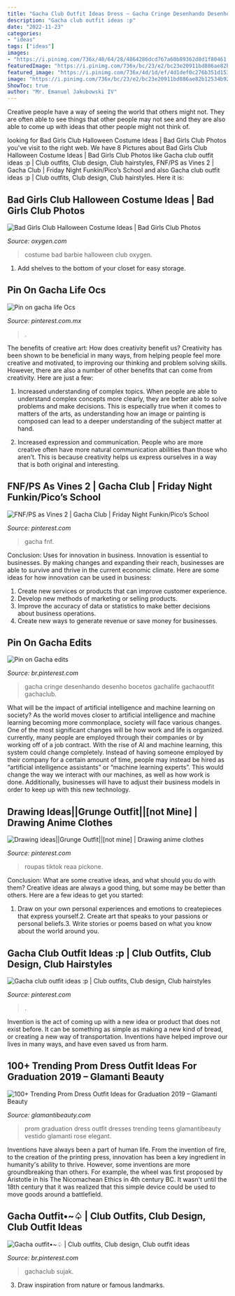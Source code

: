 ```yaml
---
title: "Gacha Club Outfit Ideas Dress ~ Gacha Cringe Desenhando Desenho Bocetos Gachalife Gachaoutfit Gachaclub"
description: "Gacha club outfit ideas :p"
date: "2022-11-23"
categories:
- "ideas"
tags: ["ideas"]
images:
- "https://i.pinimg.com/736x/48/64/28/4864286dcd767a60b89362d8d1f80461.jpg"
featuredImage: "https://i.pinimg.com/736x/bc/23/e2/bc23e20911bd886ae82b12534b9294e9.jpg"
featured_image: "https://i.pinimg.com/736x/4d/1d/ef/4d1def0c276b351d153de920c42ce86f.jpg"
image: "https://i.pinimg.com/736x/bc/23/e2/bc23e20911bd886ae82b12534b9294e9.jpg"
ShowToc: true
author: "Mr. Emanuel Jakubowski IV"
---
```



Creative people have a way of seeing the world that others might not. They are often able to see things that other people may not see and they are also able to come up with ideas that other people might not think of.

	

		
looking for Bad Girls Club Halloween Costume Ideas | Bad Girls Club Photos you've visit to the right web. We have 8 Pictures about Bad Girls Club Halloween Costume Ideas | Bad Girls Club Photos like Gacha club outfit ideas :p | Club outfits, Club design, Club hairstyles, FNF/PS as Vines 2 | Gacha Club | Friday Night Funkin/Pico’s School and also Gacha club outfit ideas :p | Club outfits, Club design, Club hairstyles. Here it is:
		
    
## Bad Girls Club Halloween Costume Ideas | Bad Girls Club Photos

<img loading=lazy src="https://www.oxygen.com/sites/oxygen/files/styles/media-gallery-computer/public/legacy/Andrea-Barbie.jpg?itok=22WDOLFh" onerror="this.onerror=null;this.src='https://tse3.mm.bing.net/th?id=OIP.3Wr27B0MUgJgTA1el6zwKgHaLH&amp;pid=15.1';" alt="Bad Girls Club Halloween Costume Ideas | Bad Girls Club Photos">

_Source: oxygen.com_

>costume bad barbie halloween club oxygen. 

	

1. Add shelves to the bottom of your closet for easy storage.

    
## Pin On Gacha Life Ocs

<img loading=lazy src="https://i.pinimg.com/736x/bc/23/e2/bc23e20911bd886ae82b12534b9294e9.jpg" onerror="this.onerror=null;this.src='https://tse2.mm.bing.net/th?id=OIP.OKBwj5wF6PjYd-umF9eRmQHaKd&amp;pid=15.1';" alt="Pin on gacha life Ocs">

_Source: pinterest.com.mx_

>. 

	

The benefits of creative art: How does creativity benefit us?
Creativity has been shown to be beneficial in many ways, from helping people feel more creative and motivated, to improving our thinking and problem solving skills. However, there are also a number of other benefits that can come from creativity. Here are just a few: 
1. Increased understanding of complex topics. When people are able to understand complex concepts more clearly, they are better able to solve problems and make decisions. This is especially true when it comes to matters of the arts, as understanding how an image or painting is composed can lead to a deeper understanding of the subject matter at hand. 

2. Increased expression and communication. People who are more creative often have more natural communication abilities than those who aren’t. This is because creativity helps us express ourselves in a way that is both original and interesting.

    
## FNF/PS As Vines 2 | Gacha Club | Friday Night Funkin/Pico’s School

<img loading=lazy src="https://i.pinimg.com/736x/4d/1d/ef/4d1def0c276b351d153de920c42ce86f.jpg" onerror="this.onerror=null;this.src='https://tse3.mm.bing.net/th?id=OIP.WlIjGl_ims-p9i2XWBQd4QHaFj&amp;pid=15.1';" alt="FNF/PS as Vines 2 | Gacha Club | Friday Night Funkin/Pico’s School">

_Source: pinterest.com_

>gacha fnf. 

	

Conclusion: Uses for innovation in business.
Innovation is essential to businesses. By making changes and expanding their reach, businesses are able to survive and thrive in the current economic climate. Here are some ideas for how innovation can be used in business:
1. Create new services or products that can improve customer experience.
2. Develop new methods of marketing or selling products.
3. Improve the accuracy of data or statistics to make better decisions about business operations.
4. Create new ways to generate revenue or save money for businesses.

    
## Pin On Gacha Edits

<img loading=lazy src="https://i.pinimg.com/736x/77/1f/c3/771fc34187b18e0be9c22eacf0c79c14.jpg" onerror="this.onerror=null;this.src='https://tse4.mm.bing.net/th?id=OIP._sMuaoo2iIK2fD2HUFhfKgHaMC&amp;pid=15.1';" alt="Pin on Gacha edits">

_Source: br.pinterest.com_

>gacha cringe desenhando desenho bocetos gachalife gachaoutfit gachaclub. 

	

What will be the impact of artificial intelligence and machine learning on society?
As the world moves closer to artificial intelligence and machine learning becoming more commonplace, society will face various changes. One of the most significant changes will be how work and life is organized. currently, many people are employed through their companies or by working off of a job contract. With the rise of AI and machine learning, this system could change completely. Instead of having someone employed by their company for a certain amount of time, people may instead be hired as “artificial intelligence assistants” or “machine learning experts”. This would change the way we interact with our machines, as well as how work is done. Additionally, businesses will have to adjust their business models in order to keep up with this new technology.

    
## Drawing Ideas||Grunge Outfit||[not Mine] | Drawing Anime Clothes

<img loading=lazy src="https://i.pinimg.com/736x/48/64/28/4864286dcd767a60b89362d8d1f80461.jpg" onerror="this.onerror=null;this.src='https://tse1.mm.bing.net/th?id=OIP.rXA9p_3hQdcXoaXSefA4FgHaNE&amp;pid=15.1';" alt="Drawing ideas||Grunge Outfit||[not mine] | Drawing anime clothes">

_Source: pinterest.com_

>roupas tiktok reaa pickone. 

	

Conclusion: What are some creative ideas, and what should you do with them?
Creative ideas are always a good thing, but some may be better than others. Here are a few ideas to get you started: 
1. Draw on your own personal experiences and emotions to createpieces that express yourself.2. Create art that speaks to your passions or personal beliefs.3. Write stories or poems based on what you know about the world around you.
    
## Gacha Club Outfit Ideas :p | Club Outfits, Club Design, Club Hairstyles

<img loading=lazy src="https://i.pinimg.com/736x/cc/03/13/cc0313af50e9f6f0a2d3c77712c0a7b7.jpg" onerror="this.onerror=null;this.src='https://tse4.mm.bing.net/th?id=OIP.Bxh7sszexAF71u9DKpTbfAHaHU&amp;pid=15.1';" alt="Gacha club outfit ideas :p | Club outfits, Club design, Club hairstyles">

_Source: pinterest.com_

>. 

	

Invention is the act of coming up with a new idea or product that does not exist before. It can be something as simple as making a new kind of bread, or creating a new way of transportation. Inventions have helped improve our lives in many ways, and have even saved us from harm.

    
## 100+ Trending Prom Dress Outfit Ideas For Graduation 2019 – Glamanti Beauty

<img loading=lazy src="https://cdn.shopify.com/s/files/1/2638/7858/files/015_1024x1024.jpg?v=1560273768" onerror="this.onerror=null;this.src='https://tse1.mm.bing.net/th?id=OIP.ixau9LOrZIVhU4ytGbSQHwHaO0&amp;pid=15.1';" alt="100+ Trending Prom Dress Outfit Ideas for Graduation 2019 – Glamanti Beauty">

_Source: glamantibeauty.com_

>prom graduation dress outfit dresses trending teens glamantibeauty vestido glamanti rose elegant. 

	

Inventions have always been a part of human life. From the invention of fire, to the creation of the printing press, innovation has been a key ingredient in humanity's ability to thrive. However, some inventions are more groundbreaking than others. For example, the wheel was first proposed by Aristotle in his The Nicomachean Ethics in 4th century BC. It wasn't until the 18th century that it was realized that this simple device could be used to move goods around a battlefield.

    
## Gacha Outfit•~♤ | Club Outfits, Club Design, Club Outfit Ideas

<img loading=lazy src="https://i.pinimg.com/736x/d6/4e/de/d64ede2b2ac37afcfac69fe13136f69c.jpg" onerror="this.onerror=null;this.src='https://tse4.mm.bing.net/th?id=OIP.s0x-2DQ-rfVZGZWrbP-ktwHaHW&amp;pid=15.1';" alt="Gacha outfit•~♤ | Club outfits, Club design, Club outfit ideas">

_Source: br.pinterest.com_

>gachaclub sujak. 

	

3. Draw inspiration from nature or famous landmarks.

